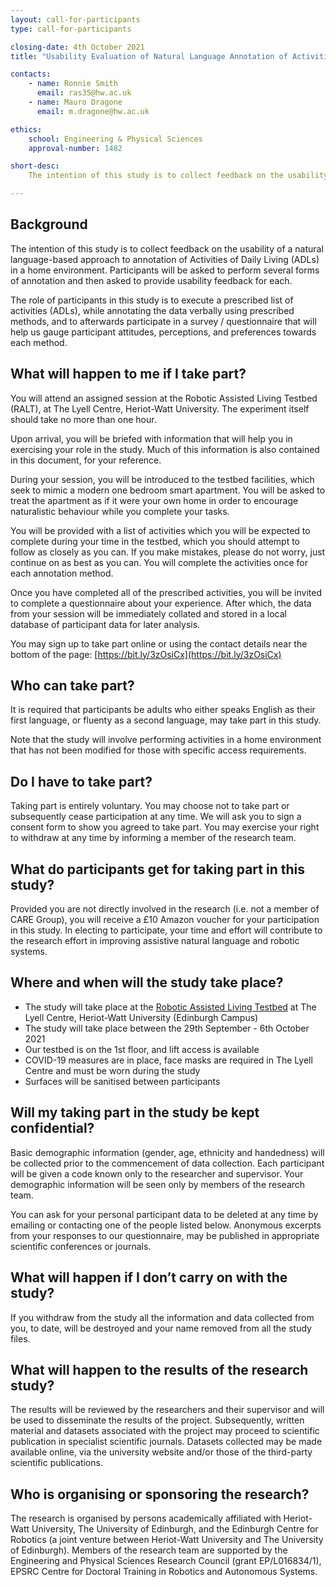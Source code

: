 ```yaml
---
layout: call-for-participants
type: call-for-participants

closing-date: 4th October 2021
title: "Usability Evaluation of Natural Language Annotation of Activities of Daily Living (ADLs)"

contacts:
    - name: Ronnie Smith
      email: ras35@hw.ac.uk
    - name: Mauro Dragone
      email: m.dragone@hw.ac.uk

ethics:
    school: Engineering & Physical Sciences
    approval-number: 1482

short-desc:
    The intention of this study is to collect feedback on the usability of a natural language-based approach to annotation of Activities of Daily Living (ADLs) in a home environment. Participants will be asked to perform several forms of annotation and then asked to provide usability feedback for each.

---
```


## Background
The intention of this study is to collect feedback on the usability of a natural language-based approach to annotation of Activities of Daily Living (ADLs) in a home environment. Participants will be asked to perform several forms of annotation and then asked to provide usability feedback for each.

The role of participants in this study is to execute a prescribed list of activities (ADLs), while annotating the data verbally using prescribed methods, and to afterwards participate in a survey / questionnaire that will help us gauge participant attitudes, perceptions, and preferences towards each method.

## What will happen to me if I take part?
You will attend an assigned session at the Robotic Assisted Living Testbed (RALT), at The Lyell Centre, Heriot-Watt University. The experiment itself should take no more than one hour.

Upon arrival, you will be briefed with information that will help you in exercising your role in the study. Much of this information is also contained in this document, for your reference.

During your session, you will be introduced to the testbed facilities, which seek to mimic a modern one bedroom smart apartment. You will be asked to treat the apartment as if it were your own home in order to encourage naturalistic behaviour while you complete your tasks.

You will be provided with a list of activities which you will be expected to complete during your time in the testbed, which you should attempt to follow as closely as you can. If you make mistakes, please do not worry, just continue on as best as you can. You will complete the activities once for each annotation method.

<!-- We are evaluating two annotation methodologies:
1. Fully manual annotation, where participants verbally indicate the start and end of each activity
2. Query-based annotation, where a virtual assistant asks at certain times for you to label an activity

During the query-based annotation method, you a robot will interact with you using speech to extract information about your current activities. You should engage with the robot in good faith, seeking to answer its questions reasonably in your own natural language. -->

Once you have completed all of the prescribed activities, you will be invited to complete a questionnaire about your experience. After which, the data from your session will be immediately collated and stored in a local database of participant data for later analysis.

You may sign up to take part online or using the contact details near the bottom of the page: [https://bit.ly/3zOsiCx](https://bit.ly/3zOsiCx)

## Who can take part?
It is required that participants be adults who either speaks English as their first language, or fluenty as a second language, may take part in this study.

Note that the study will involve performing activities in a home environment that has not been modified for those with specific access requirements. 

## Do I have to take part?
Taking part is entirely voluntary. You may choose not to take part or subsequently cease participation at any time. We will ask you to sign a consent form to show you agreed to take part. You may exercise your right to withdraw at any time by informing a member of the research team.

## What do participants get for taking part in this study?
Provided you are not directly involved in the research (i.e. not a member of CARE Group), you will receive a £10 Amazon voucher for your participation in this study. In electing to participate, your time and effort will contribute to the research effort in improving assistive natural language and robotic systems.

## Where and when will the study take place?
* The study will take place at the [Robotic Assisted Living Testbed](https://ralt.hw.ac.uk) at The Lyell Centre, Heriot-Watt University (Edinburgh Campus)
* The study will take place between the 29th September - 6th October 2021
* Our testbed is on the 1st floor, and lift access is available
* COVID-19 measures are in place, face masks are required in The Lyell Centre and must be worn during the study
* Surfaces will be sanitised between participants

## Will my taking part in the study be kept confidential?
Basic demographic information (gender, age, ethnicity and handedness) will be collected prior to the commencement of data collection. Each participant will be given a code known only to the researcher and supervisor. Your demographic information will be seen only by members of the research team.

You can ask for your personal participant data to be deleted at any time by emailing or contacting one of the people listed below.
Anonymous excerpts from your responses to our questionnaire, may be published in appropriate scientific conferences or journals.

## What will happen if I don’t carry on with the study?
If you withdraw from the study all the information and data collected from you, to date, will be destroyed and your name removed from all the study files.

## What will happen to the results of the research study?
The results will be reviewed by the researchers and their supervisor and will be used to disseminate the results of the project. Subsequently, written material and datasets associated with the project may proceed to scientific publication in specialist scientific journals. Datasets collected may be made available online, via the university website and/or those of the third-party scientific publications.

## Who is organising or sponsoring the research?
The research is organised by persons academically affiliated with Heriot-Watt University, The University of Edinburgh, and the Edinburgh Centre for Robotics (a joint venture between Heriot-Watt University and The University of Edinburgh). Members of the research team are supported by the Engineering and Physical Sciences Research Council (grant EP/L016834/1), EPSRC Centre for Doctoral Training in Robotics and Autonomous Systems.